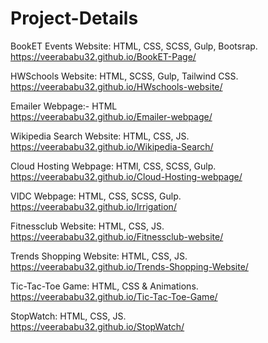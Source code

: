 # Project-Details

BookET Events Website: HTML, CSS, SCSS, Gulp, Bootsrap.                                                                 
https://veerababu32.github.io/BookET-Page/

HWSchools Website: HTML, SCSS, Gulp, Tailwind CSS.                                                                                                                
https://veerababu32.github.io/HWschools-website/                                                                         
                   
Emailer Webpage:- HTML                                                                                                                                                 
https://veerababu32.github.io/Emailer-webpage/

Wikipedia Search Website: HTML, CSS, JS.                                                                                                                               
https://veerababu32.github.io/Wikipedia-Search/

Cloud Hosting Webpage: HTMl, CSS, SCSS, Gulp.                                                                                                                          
https://veerababu32.github.io/Cloud-Hosting-webpage/

VIDC Webpage: HTML, CSS, SCSS, Gulp.                                                                                                                                   
https://veerababu32.github.io/Irrigation/

Fitnessclub Website: HTML, CSS, JS.                                                                                                                            
https://veerababu32.github.io/Fitnessclub-website/

Trends Shopping Website: HTML, CSS, JS.                                                                                                                                 
https://veerababu32.github.io/Trends-Shopping-Website/

Tic-Tac-Toe Game: HTML, CSS & Animations.                                                                                                                               
https://veerababu32.github.io/Tic-Tac-Toe-Game/

StopWatch: HTML, CSS, JS.                                          
https://veerababu32.github.io/StopWatch/
